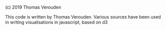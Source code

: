 (c) 2019
Thomas Verouden

This code is written by Thomas Verouden.
Various sources have been used in writing visualisations in javascript, based on d3
